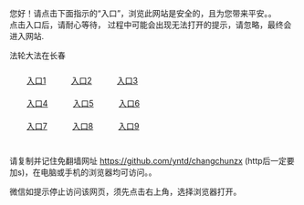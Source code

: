 您好！请点击下面指示的“入口”，浏览此网站是安全的，且为您带来平安。。 <br/>
点击入口后，请耐心等待， 过程中可能会出现无法打开的提示，请忽略，最终会进入网站. </br>

法轮大法在长春<br/>
<div style="padding:10px"><a style="margin:20px" target="_blank" href="https://d296cud49lkiit.cloudfront.net/2Qpsp?fonedpws" id="ccLink1" rel="nofollow">入口1</a> <a target="_blank" style="margin:20px" href="https://d2hzywfxgg84xc.cloudfront.net/2Qpsp?vvolnp" id="ccLink2" rel="nofollow">入口2</a> <a style="margin:20px" target="_blank" href="https://d26vpqziuuv7pc.cloudfront.net/2Qpsp?ryehfmff" id="ccLink3" rel="nofollow">入口3</a></div>

<div style="padding:10px" ><a style="margin:20px" target="_blank" href="https://d296cud49lkiit.cloudfront.net/2Qpsp?fonedpws" id="ccLink4" rel="nofollow">入口4</a> <a style="margin:20px" href="https://d2hzywfxgg84xc.cloudfront.net/2Qpsp?vvolnp" target="_blank" id="ccLink5" rel="nofollow">入口5</a> <a style="margin:20px" href="https://d26vpqziuuv7pc.cloudfront.net/2Qpsp?ryehfmff" target="_blank" id="ccLink6" rel="nofollow">入口6</a></div>

<div style="padding:10px"><a style="margin:20px" target="_blank" href="https://d296cud49lkiit.cloudfront.net/2Qpsp?fonedpws" id="ccLink7" rel="nofollow">入口7</a> <a style="margin:20px" href="https://d2hzywfxgg84xc.cloudfront.net/2Qpsp?vvolnp" target="_blank" id="ccLink8" rel="nofollow">入口8</a> <a style="margin:20px" target="_blank" href="https://d26vpqziuuv7pc.cloudfront.net/2Qpsp?ryehfmff" id="ccLink9" rel="nofollow">入口9</a></div>

<br/>



请复制并记住免翻墙网址 https://github.com/yntd/changchunzx (http后一定要加s)，在电脑或手机的浏览器均可访问。。<br/>

微信如提示停止访问该网页，须先点击右上角，选择浏览器打开。
